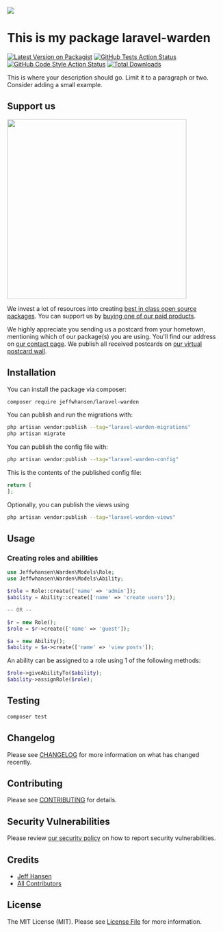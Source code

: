 
[<img src="https://github-ads.s3.eu-central-1.amazonaws.com/support-ukraine.svg?t=1" />](https://supportukrainenow.org)

# This is my package laravel-warden

[![Latest Version on Packagist](https://img.shields.io/packagist/v/jeffwhansen/laravel-warden.svg?style=flat-square)](https://packagist.org/packages/jeffwhansen/laravel-warden)
[![GitHub Tests Action Status](https://img.shields.io/github/workflow/status/jeffwhansen/laravel-warden/run-tests?label=tests)](https://github.com/jeffwhansen/laravel-warden/actions?query=workflow%3Arun-tests+branch%3Amain)
[![GitHub Code Style Action Status](https://img.shields.io/github/workflow/status/jeffwhansen/laravel-warden/Check%20&%20fix%20styling?label=code%20style)](https://github.com/jeffwhansen/laravel-warden/actions?query=workflow%3A"Check+%26+fix+styling"+branch%3Amain)
[![Total Downloads](https://img.shields.io/packagist/dt/jeffwhansen/laravel-warden.svg?style=flat-square)](https://packagist.org/packages/jeffwhansen/laravel-warden)

This is where your description should go. Limit it to a paragraph or two. Consider adding a small example.

## Support us

[<img src="https://github-ads.s3.eu-central-1.amazonaws.com/laravel-warden.jpg?t=1" width="419px" />](https://spatie.be/github-ad-click/laravel-warden)

We invest a lot of resources into creating [best in class open source packages](https://spatie.be/open-source). You can support us by [buying one of our paid products](https://spatie.be/open-source/support-us).

We highly appreciate you sending us a postcard from your hometown, mentioning which of our package(s) you are using. You'll find our address on [our contact page](https://spatie.be/about-us). We publish all received postcards on [our virtual postcard wall](https://spatie.be/open-source/postcards).

## Installation

You can install the package via composer:

```bash
composer require jeffwhansen/laravel-warden
```

You can publish and run the migrations with:

```bash
php artisan vendor:publish --tag="laravel-warden-migrations"
php artisan migrate
```

You can publish the config file with:

```bash
php artisan vendor:publish --tag="laravel-warden-config"
```

This is the contents of the published config file:

```php
return [
];
```

Optionally, you can publish the views using

```bash
php artisan vendor:publish --tag="laravel-warden-views"
```

## Usage

### Creating roles and abilities
```php
use Jeffwhansen\Warden\Models\Role;
use Jeffwhansen\Warden\Models\Ability;

$role = Role::create(['name' => 'admin']);
$ability = Ability::create(['name' => 'create users']);

-- OR --

$r = new Role();
$role = $r->create(['name' => 'guest']);

$a = new Ability();
$ability = $a->create(['name' => 'view posts']);

```
An ability can be assigned to a role using 1 of the following methods:

```php
$role->giveAbilityTo($ability);
$ability->assignRole($role);
```

## Testing

```bash
composer test
```

## Changelog

Please see [CHANGELOG](CHANGELOG.md) for more information on what has changed recently.

## Contributing

Please see [CONTRIBUTING](https://github.com/jeffwhansen/.github/blob/main/CONTRIBUTING.md) for details.

## Security Vulnerabilities

Please review [our security policy](../../security/policy) on how to report security vulnerabilities.

## Credits

- [Jeff Hansen](https://github.com/jeffwhansen)
- [All Contributors](../../contributors)

## License

The MIT License (MIT). Please see [License File](LICENSE.md) for more information.
